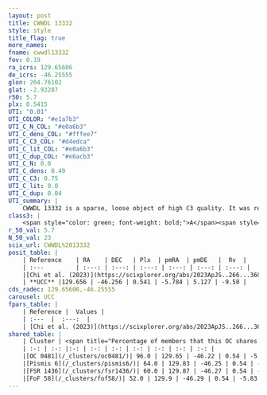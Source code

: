 ```yaml
---
layout: post
title: CWWDL 13332
style: style
title_flag: true
more_names: 
fname: cwwdl13332
fov: 0.19
ra_icrs: 129.65606
de_icrs: -46.25555
glon: 264.76102
glat: -2.93287
r50: 5.7
plx: 0.5415
UTI: "0.01"
UTI_COLOR: "#e1a7b3"
UTI_C_N_COL: "#e0a6b3"
UTI_C_dens_COL: "#fffee7"
UTI_C_C3_COL: "#d4edca"
UTI_C_lit_COL: "#e0a6b3"
UTI_C_dup_COL: "#e6acb3"
UTI_C_N: 0.0
UTI_C_dens: 0.49
UTI_C_C3: 0.75
UTI_C_lit: 0.0
UTI_C_dup: 0.04
UTI_summary: |
    CWWDL 13332 is a sparse, loose object of high C3 quality. It was recently reported in the literature.<br><br><span style="color: #99180f; font-weight: bold;">Warning: </span>This is very likely a duplicate object, which shares a large percentage of members with at least one previously reported entry.<br><br><span style="color: #99180f; font-weight: bold;">Warning: </span>contains less than 25 stars with <i>P>0.5</i> estimated.
class3: |
    <span style="color: green; font-weight: bold;">A</span><span style="color: #FFC300; font-weight: bold;">B</span>
r_50_val: 5.7
N_50_val: 23
scix_url: CWWDL%2013332
posit_table: |
    | Reference    | RA    | DEC   | Plx  | pmRA  | pmDE   |  Rv  |
    | :---         | :---: | :---: | :---: | :---: | :---: | :---: |
    |[Chi et al. (2023)](https://scixplorer.org/abs/2023ApJS..266...36C) | 129.432 | -46.241 | 0.538 | -5.741 | 5.133 | 43.289 |
    | **UCC** |129.656 | -46.256 | 0.541 | -5.784 | 5.127 | -9.58 | 
cds_radec: 129.65606,-46.25555
carousel: UCC
fpars_table: |
    | Reference |  Values |
    | :---  |  :---:  |
    | [Chi et al. (2023)](https://scixplorer.org/abs/2023ApJS..266...36C) | `logAge=6.71, Z=-0.88` |
shared_table: |
    | Cluster | <span title="Percentage of members that this OC shares with the ones listed">%</span>   | RA   | DEC   | Plx   | pmRA  | pmDE  | Rv | UTI |
    | :-: | :-: |:-: | :-: | :-: | :-: | :-: | :-: | :-: |
    |[OC 0481](/_clusters/oc0481/)| 96.0 | 129.65 | -46.22 | 0.54 | -5.81 | 5.15 | -9.58 |0.18 |
    |[Pismis 6](/_clusters/pismis6/)| 64.0 | 129.83 | -46.25 | 0.54 | -5.87 | 5.11 | 17.73 |0.96 |
    |[FSR 1436](/_clusters/fsr1436/)| 60.0 | 129.87 | -46.27 | 0.54 | -5.85 | 5.11 | 27.31 |0.35 |
    |[FoF 58](/_clusters/fof58/)| 52.0 | 129.9 | -46.29 | 0.54 | -5.83 | 5.09 | -1.51 |0.05 |
---
```

